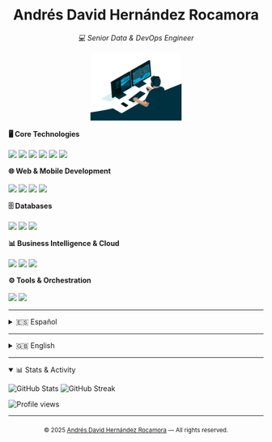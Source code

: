 <h1 align="center">Andrés David Hernández Rocamora</h1>
<p align="center"><i>💻 Senior Data & DevOps Engineer</i></p>

<p align="center">
  <img src="assets/img/working02.gif" alt="Working" width="180" />
</p>

<!-- Core Technologies -->
<b>🖥️ Core Technologies</b><br>
<br>
<img src="https://img.shields.io/badge/Linux-Expert-black?logo=linux&logoColor=white" />
<img src="https://img.shields.io/badge/Shell%20Script-Advanced-blue?logo=gnu-bash&logoColor=white" />
<img src="https://img.shields.io/badge/SQL-Advanced-lightgrey?logo=mysql" />
<img src="https://img.shields.io/badge/Git-Advanced-orange?logo=git&logoColor=white" />
<img src="https://img.shields.io/badge/Python-Intermediate-yellow?logo=python&logoColor=white" />
<img src="https://img.shields.io/badge/Java-Intermediate-red?logo=java&logoColor=white" />

<!-- Web & Mobile Development -->
<b>🌐 Web & Mobile Development</b><br>
<br>
<img src="https://img.shields.io/badge/Node.js-Advanced-339933?logo=node.js&logoColor=white" />
<img src="https://img.shields.io/badge/Flutter-Advanced-02569B?logo=flutter&logoColor=white" />
<img src="https://img.shields.io/badge/Nginx-Intermediate-009639?logo=nginx&logoColor=white" />
<img src="https://img.shields.io/badge/Tomcat-Intermediate-F8DC75?logo=apachetomcat&logoColor=black" />

<!-- Databases -->
<b>🗄️ Databases</b><br>
<br>
<img src="https://img.shields.io/badge/Oracle-Advanced-F80000?logo=oracle&logoColor=white" />
<img src="https://img.shields.io/badge/PostgreSQL-Intermediate-336791?logo=postgresql&logoColor=white" />
<img src="https://img.shields.io/badge/MySQL-Intermediate-4479A1?logo=mysql&logoColor=white" />

<!-- BI & Cloud -->
<b>📊 Business Intelligence & Cloud</b><br>
<br>
<img src="https://img.shields.io/badge/Microstrategy-Advanced-red?logo=microstrategy&logoColor=white" />
<img src="https://img.shields.io/badge/Power%20BI-Intermediate-F2C811?logo=powerbi&logoColor=black" />
<img src="https://img.shields.io/badge/Cloud%20Digital%20Leader-Certified-brightgreen?logo=googlecloud" />

<!-- Tools & Orchestration -->
<b>⚙️ Tools & Orchestration</b><br>
<br>
<img src="https://img.shields.io/badge/Control--M-Advanced-0052CC?logo=autodesk&logoColor=white" />
<img src="https://img.shields.io/badge/JIRA-Advanced-0052CC?logo=jira&logoColor=white" />

---

<details>
  <summary id="-español">🇪🇸 Español</summary>

¡Hola! Soy Andrés David, ingeniero especializado en datos y DevOps. Me apasiona la automatización, la fiabilidad y la mejora continua en entornos críticos.
En este repositorio encontrarás información sobre mi experiencia, proyectos, formación y logros.

- [Resumen](lang/es/vistas/summary.md)
- [Sobre mí](lang/es/vistas/about.md)
- [Formación y cursos](lang/es/vistas/training.md)
- [Logros](lang/es/vistas/archivements.md)
- [Carrera profesional](lang/es/vistas/professionalCareer.md)
- [Proyectos personales](lang/es/vistas/personalProjects.md)
- [Contacto](lang/es/vistas/contact.md)
</details>

---

<details>
  <summary id="-english">🇬🇧 English</summary>

Hi! I'm Andrés David, a Data & DevOps Engineer passionate about automation, reliability, and continuous improvement in critical environments.
In this repository you will find information about my experience, projects, education, and achievements.

- [Summary](lang/en/vistas/summary.md)
- [About me](lang/en/vistas/about.md)
- [Training and courses](lang/en/vistas/training.md)
- [Achievements](lang/en/vistas/archivements.md)
- [Professional career](lang/en/vistas/professionalCareer.md)
- [Personal projects](lang/en/vistas/personalProjects.md)
- [Contact](lang/en/vistas/contact.md)
</details>

---

<details open>
  <summary>📊 Stats & Activity</summary>

<p align="left">
  <img src="https://github-readme-stats.vercel.app/api?username=andresdavidhr&show_icons=true&theme=default" alt="GitHub Stats" height="150"/>
  <img src="https://github-readme-streak-stats.herokuapp.com/?user=andresdavidhr&theme=default" alt="GitHub Streak" height="150"/>
</p>

<p align="left">
  <img src="https://komarev.com/ghpvc/?username=andresdavidhr&label=Profile%20views&color=0e75b6&style=flat" alt="Profile views"/>
</p>

</details>

---


<p align="center">
  <sub>
    &copy; 2025 <a href="https://github.com/andresdavidhr">Andrés David Hernández Rocamora</a> &mdash; All rights reserved.